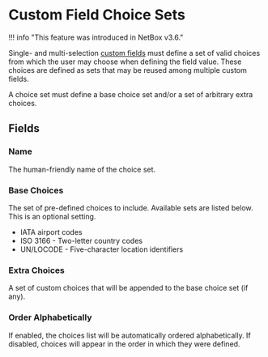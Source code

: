 # Custom Field Choice Sets

!!! info "This feature was introduced in NetBox v3.6."

Single- and multi-selection [custom fields](../../customization/custom-fields.md) must define a set of valid choices from which the user may choose when defining the field value. These choices are defined as sets that may be reused among multiple custom fields.

A choice set must define a base choice set and/or a set of arbitrary extra choices.

## Fields

### Name

The human-friendly name of the choice set.

### Base Choices

The set of pre-defined choices to include. Available sets are listed below. This is an optional setting.

* IATA airport codes
* ISO 3166 - Two-letter country codes
* UN/LOCODE - Five-character location identifiers

### Extra Choices

A set of custom choices that will be appended to the base choice set (if any).

### Order Alphabetically

If enabled, the choices list will be automatically ordered alphabetically. If disabled, choices will appear in the order in which they were defined.
